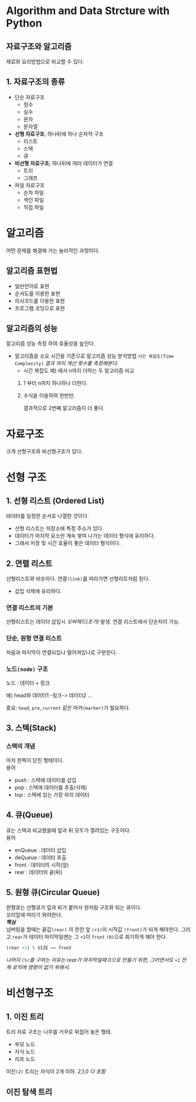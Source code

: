 # Algorithm and Data Strcture with Python
## 자료구조와 알고리즘
재료와 요리방법으로 비교할 수 있다.

## 1. 자료구조의 종류
+ 단순 자료구조 
    + 정수 
    + 실수 
    + 문자 
    + 문자열
+ __선형 자료구조__; 하나뒤에 하나 순차적 구조
    + 리스트 
    + 스택 
    + 큐
+ __비선형 자료구조__; 하나뒤에 여러 데이터가 연결
    + 트리 
    + 그래프
+ 파일 자료구조
    + 순차 파일
    + 색인 파일
    + 직접 파일

# 알고리즘
어떤 문제를 해결해 가는 놀리적인 과정이다.

## 알고리즘 표현법
+ 일반언어로 표현
+ 순서도를 이용한 표현
+ 의사코드를 이용한 표현
+ 프로그램 코딩으로 표현

## 알고리즘의 성능
알고리즘 성능 측정 하여 효율성을 높인다.
+ 알고리즘을 소요 시간을 기준으로 알고리즘 성능 분석방법 `시간 복잡도(Time Complexity)` _결과 까지 계산 횟수를 측정해본다._
    + 시간 복잡도 예)
    에서 n까지 더하는 두 알고리즘 비교
    1. 1 부터 n까지 하나하나 더한다.
    2. 수식을 이용하여 한번만.
    
        결과적으로 2번째 알고리즘이 더 좋다.

# 자료구조
크게 선형구조와 비선형구조가 있다.
# 선형 구조
## 1. 선형 리스트 (Ordered List)
테이터를 일정한 순서로 나열한 것이다. 
+ 선형 리스트는 저장소에 특정 주소가 있다.
+ 데이터가 마지막 요소만 계속 쌓여 나가는 데이터 형식에 유리하다.
+ 그래서 저장 밎 시간 효율이 좋은 데이터 형식이다.

## 2. 연렬 리스트
선형리스트와 비슷아다. 연결`(link)`를 따라가면 선형리트처럼 된다.
+ 삽입 삭제에 유리하다.
### 연결 리스트의 기본
선형리스트는 데이터 삽입시 _오버헤드(초가)_ 발생.
연결 리스트에서 단순처리 가능.

### 단순, 원형 연결 리스트
처음과 마지막이 연결되있나 떨어져있나로 구분한다.

### 노드`(node)` 구조
 노드 : 데이터 + 링크

예) head와 데이터1 -링크-> 데이터2 ...

중요: `head`, `pre`, `current` 같은 마커`(marker)`가 필요하다.

## 3. 스텍(Stack)
###  스택의 개념
마치 한쪽이 닫친 형태이다.\
용어
+ push : 스택에 데이터를 삽입 
+ pop : 스택에 데이터를 추출(삭제)
+ top : 스택에 있는 가장 위의 데이터 

## 4. 큐(Queue)
큐는 스텍과 비교했을때 앞과 뒤 모두가 열려있는 구조이다.\
용어
+ enQueue : 데이터 삽입
+ deQueue : 데이터 추출
+ front : 데이터의 시작(앞)
+ rear : 데이터의 끝(뒤)


## 5. 원형 큐(Circular Queue)
원형큐는 선형큐가 앞과 뒤가 붙어서 원처럼 구조화 되는 큐이다.\
꼬리앞에 머리가 와야한다.\
___핵심___\
넘버링을 할때는 끝값`(rear)` 의 한칸 앞 `(+1)`이 시작값 `(front)`가 되게 해야한다. 그리고 `rear`가 테이터 마지막일땐는 그 `+1`이 `front` `(0)`으로 회기하게 해야 한다.
```python
(rear +1) % SIZE == front
```
_나머지 `(%)`를 구하는 이유는 rear가 마지막일때 0으로 만들기 위한, 그러면서도 `+1` 전체 로직에 영향이 없기 위해서._


# 비선형구조
## 1. 이진 트리
트리 자료 구조는 나무를 거꾸로 뒤집어 놓은 형태.
+ 부모 노드
+ 자식 노드
+ 리프 노드

이진`(2)` 트리는 자식이 2개 이하. _2,1,0 다 포함_

## 이진 탐색 트리
